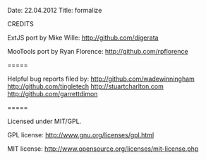 Date: 22.04.2012
Title: formalize

CREDITS

ExtJS port by Mike Wille:
http://github.com/digerata

MooTools port by Ryan Florence:
http://github.com/rpflorence

=====

Helpful bug reports filed by:
http://github.com/wadewinningham
http://github.com/tingletech
http://stuartcharlton.com
http://github.com/garrettdimon

=====

Licensed under MIT/GPL.

GPL license:
http://www.gnu.org/licenses/gpl.html

MIT license:
http://www.opensource.org/licenses/mit-license.php
